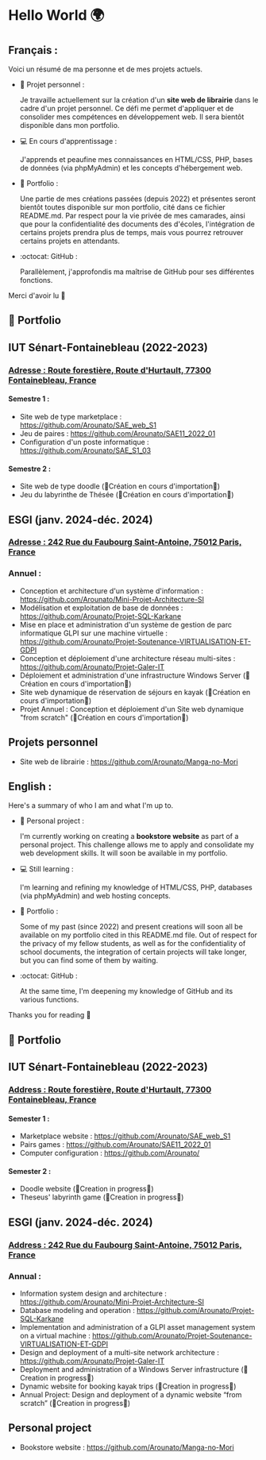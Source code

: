 # Hello World 🌍

## Français :

Voici un résumé de ma personne et de mes projets actuels.

- 💼 Projet personnel :

  Je travaille actuellement sur la création d'un **site web de librairie** dans le cadre d'un projet personnel. Ce défi me permet d'appliquer et de consolider mes compétences en développement web. Il sera bientôt disponible dans mon portfolio.

- 💻 En cours d'apprentissage :
  
  J'apprends et peaufine mes connaissances en HTML/CSS, PHP, bases de données (via phpMyAdmin) et les concepts d'hébergement web.

- 📁 Portfolio :
  
  Une partie de mes créations passées (depuis 2022) et présentes seront bientôt toutes disponible sur mon portfolio, cité dans ce fichier README.md. Par respect pour la vie privée de mes camarades, ainsi que pour la confidentialité des documents des d'écoles, l'intégration de certains projets prendra plus de temps, mais vous pourrez retrouver certains projets en attendants.

- :octocat: GitHub :
  
  Parallèlement, j'approfondis ma maîtrise de GitHub pour ses différentes fonctions.

Merci d'avoir lu 👀

## 📁 Portfolio 

## IUT Sénart-Fontainebleau (2022-2023)

### <ins>Adresse : Route forestière, Route d'Hurtault, 77300 Fontainebleau, France</ins>

#### Semestre 1 :

- Site web de type marketplace : https://github.com/Arounato/SAE_web_S1
- Jeu de paires : https://github.com/Arounato/SAE11_2022_01
- Configuration d'un poste informatique : https://github.com/Arounato/SAE_S1_03

#### Semestre 2 :

- Site web de type doodle (🚧Création en cours d'importation🚧)
- Jeu du labyrinthe de Thésée (🚧Création en cours d'importation🚧)

## ESGI (janv. 2024-déc. 2024)

### <ins>Adresse : 242 Rue du Faubourg Saint-Antoine, 75012 Paris, France</ins>

### Annuel :

- Conception et architecture d'un système d'information : https://github.com/Arounato/Mini-Projet-Architecture-SI
- Modélisation et exploitation de base de données : https://github.com/Arounato/Projet-SQL-Karkane
- Mise en place et administration d'un système de gestion de parc informatique GLPI sur une machine virtuelle : https://github.com/Arounato/Projet-Soutenance-VIRTUALISATION-ET-GDPI
- Conception et déploiement d'une architecture réseau multi-sites : https://github.com/Arounato/Projet-Galer-IT
- Déploiement et administration d'une infrastructure Windows Server (🚧Création en cours d'importation🚧)
- Site web dynamique de réservation de séjours en kayak (🚧Création en cours d'importation🚧)
- Projet Annuel : Conception et déploiement d'un Site web dynamique "from scratch" (🚧Création en cours d'importation🚧)

## Projets personnel

- Site web de librairie : https://github.com/Arounato/Manga-no-Mori

## English :

Here's a summary of who I am and what I'm up to.

- 💼 Personal project :

  I'm currently working on creating a **bookstore website** as part of a personal project. This challenge allows me to apply and consolidate my web development skills. It will soon be available in my portfolio.

- 💻 Still learning :
  
  I'm learning and refining my knowledge of HTML/CSS, PHP, databases (via phpMyAdmin) and web hosting concepts.

- 📁 Portfolio :
  
  Some of my past (since 2022) and present creations will soon all be available on my portfolio cited in this README.md file. Out of respect for the privacy of my fellow students, as well as for the confidentiality of school documents, the integration of certain projects will take longer, but you can find some of them by waiting.

- :octocat: GitHub :
  
  At the same time, I'm deepening my knowledge of GitHub and its various functions.

Thanks you for reading 👀

## 📁 Portfolio 

## IUT Sénart-Fontainebleau (2022-2023)

### <ins>Address : Route forestière, Route d'Hurtault, 77300 Fontainebleau, France</ins>

#### Semester 1 :
- Marketplace website : https://github.com/Arounato/SAE_web_S1
- Pairs games : https://github.com/Arounato/SAE11_2022_01
- Computer configuration : https://github.com/Arounato/

#### Semester 2 :

- Doodle website (🚧Creation in progress🚧)
- Theseus' labyrinth game (🚧Creation in progress🚧)

## ESGI (janv. 2024-déc. 2024)

### <ins>Address : 242 Rue du Faubourg Saint-Antoine, 75012 Paris, France</ins>

### Annual :

- Information system design and architecture : https://github.com/Arounato/Mini-Projet-Architecture-SI
- Database modeling and operation : https://github.com/Arounato/Projet-SQL-Karkane
- Implementation and administration of a GLPI asset management system on a virtual machine : https://github.com/Arounato/Projet-Soutenance-VIRTUALISATION-ET-GDPI
- Design and deployment of a multi-site network architecture : https://github.com/Arounato/Projet-Galer-IT
- Deployment and administration of a Windows Server infrastructure (🚧Creation in progress🚧)
- Dynamic website for booking kayak trips (🚧Creation in progress🚧)
- Annual Project: Design and deployment of a dynamic website “from scratch” (🚧Creation in progress🚧)

## Personal project

- Bookstore website : https://github.com/Arounato/Manga-no-Mori
